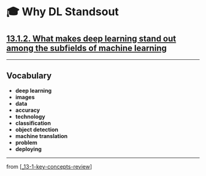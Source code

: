# 🎓 Why DL Standsout

## [**13.1.2.** What makes deep learning stand out among the subfields of machine learning](https://livebook.manning.com/book/deep-learning-with-javascript/chapter-13/17)

---

## **Vocabulary**

- **deep learning**
- **images**
- **data**
- **accuracy**
- **technology**
- **classification**
- **object detection**
- **machine translation**
- **problem**
- **deploying**

<link rel="stylesheet" type="text/css" media="all" href="../../../assets/css/custom.css" />

---

from [[_13-1-key-concepts-review]]

[//begin]: # "Autogenerated link references for markdown compatibility"
[_13-1-key-concepts-review]: _13-1-key-concepts-review.md "🎓 Key Concepts"
[//end]: # "Autogenerated link references"
